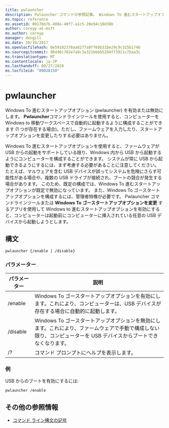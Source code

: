 ```yaml
---
title: pwlauncher
description: Pwlauncher コマンドの参照記事。 Windows To 進むスタートアップオプション (pwlauncher) を有効または無効にします。
ms.topic: reference
ms.assetid: 0917bb7b-408a-40f7-a1c5-20e94c10d38b
author: coreyp-at-msft
ms.author: coreyp
manager: dongill
ms.date: 10/16/2017
ms.openlocfilehash: 0e59182378aa8277a0ff68b31be29c9c315b174b
ms.sourcegitcommit: 96d46c702e7a9c3a321bbbb5284f73911c7baa3c
ms.translationtype: MT
ms.contentlocale: ja-JP
ms.lasthandoff: 08/27/2020
ms.locfileid: "89028150"
---
```

# <a name="pwlauncher"></a>pwlauncher

Windows To 進むスタートアップオプション (pwlauncher) を有効または無効にします。 **Pwlauncher**コマンドラインツールを使用すると、コンピューターを Windows to 移動ワークスペースで自動的に起動するように構成することができます (1 つが存在する場合)。ただし、ファームウェアを入力したり、スタートアップオプションを変更したりする必要はありません。

Windows To 進むスタートアップオプションを使用すると、ファームウェアが USB からの起動をサポートしている限り、Windows 内から USB から起動するようにコンピューターを構成することができます。 システムが常に USB から起動できるようにするには、まず考慮する必要があることに注意してください。 たとえば、マルウェアを含む USB デバイスが誤ってシステムを危険にさらす可能性がある場合や、複数の USB ドライブが接続され、ブートの競合が発生する場合があります。 このため、既定の構成では、Windows To 進むスタートアップオプションが既定で無効になっています。 また、Windows To ゴースタートアップオプションを構成するには、管理者特権が必要です。 Pwlauncher コマンドラインツールまたは **Windows To ゴースタートアップオプションを変更** するアプリを使用して Windows to 進むスタートアップオプションを有効にすると、コンピューターは起動前にコンピューターに挿入されている任意の USB デバイスから起動しようとします。

## <a name="syntax"></a>構文

```
pwlauncher {/enable | /disable}
```

### <a name="parameters"></a>パラメーター

| パラメーター | 説明 |
|--|--|
| /enable | Windows To ゴースタートアップオプションを有効にします。これにより、コンピューターは、USB デバイスが存在する場合に自動的に起動します。 |
| /disable | Windows To ゴースタートアップオプションを無効にします。これにより、ファームウェアで手動で構成しない限り、コンピューターを USB デバイスからブートできなくなります。 |
| /? | コマンド プロンプトにヘルプを表示します。 |

### <a name="examples"></a>例

USB からのブートを有効にするには:

```
pwlauncher /enable
```

## <a name="additional-references"></a>その他の参照情報

- [コマンド ライン構文の記号](command-line-syntax-key.md)

